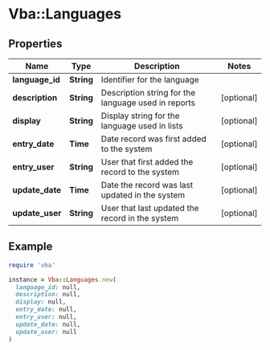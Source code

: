 # Vba::Languages

## Properties

| Name | Type | Description | Notes |
| ---- | ---- | ----------- | ----- |
| **language_id** | **String** | Identifier for the language |  |
| **description** | **String** | Description string for the language used in reports | [optional] |
| **display** | **String** | Display string for the language used in lists | [optional] |
| **entry_date** | **Time** | Date record was first added to the system | [optional] |
| **entry_user** | **String** | User that first added the record to the system | [optional] |
| **update_date** | **Time** | Date the record was last updated in the system | [optional] |
| **update_user** | **String** | User that last updated the record in the system | [optional] |

## Example

```ruby
require 'vba'

instance = Vba::Languages.new(
  language_id: null,
  description: null,
  display: null,
  entry_date: null,
  entry_user: null,
  update_date: null,
  update_user: null
)
```


